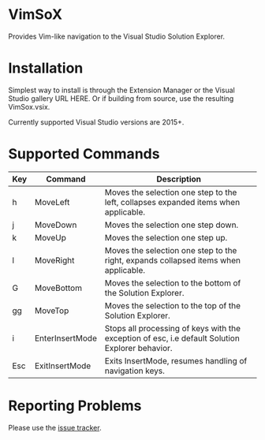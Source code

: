 # VimSoX
Provides Vim-like navigation to the Visual Studio Solution Explorer.

# Installation 
Simplest way to install is through the Extension Manager or the Visual Studio gallery URL HERE.
Or if building from source, use the resulting VimSox.vsix.

Currently supported Visual Studio versions are 2015+.

# Supported Commands
| Key | Command         | Description                                                                                     |
|-----|-----------------|-------------------------------------------------------------------------------------------------|
| h   | MoveLeft        | Moves the selection one step to the left, collapses expanded items when applicable.             |
| j   | MoveDown        | Moves the selection one step down.                                                              |
| k   | MoveUp          | Moves the selection one step up.                                                                |
| l   | MoveRight       | Moves the selection one step to the right, expands collapsed items when applicable.             |
| G   | MoveBottom      | Moves the selection to the bottom of the Solution Explorer.                                     |
| gg  | MoveTop         | Moves the selection to the top of the Solution Explorer.                                        |
| i   | EnterInsertMode | Stops all processing of keys with the exception of esc, i.e default Solution Explorer behavior. |
| Esc | ExitInsertMode  | Exits InsertMode, resumes handling of navigation keys.                                          |

# Reporting Problems
Please use the [issue tracker](https://github.com/matsande/vimsox/issues).

